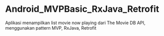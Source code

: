 # Android_MVPBasic_RxJava_Retrofit
Aplikasi menampilkan list movie now playing dari The Movie DB API, menggunakan pattern MVP, RxJava, Retrofit 
